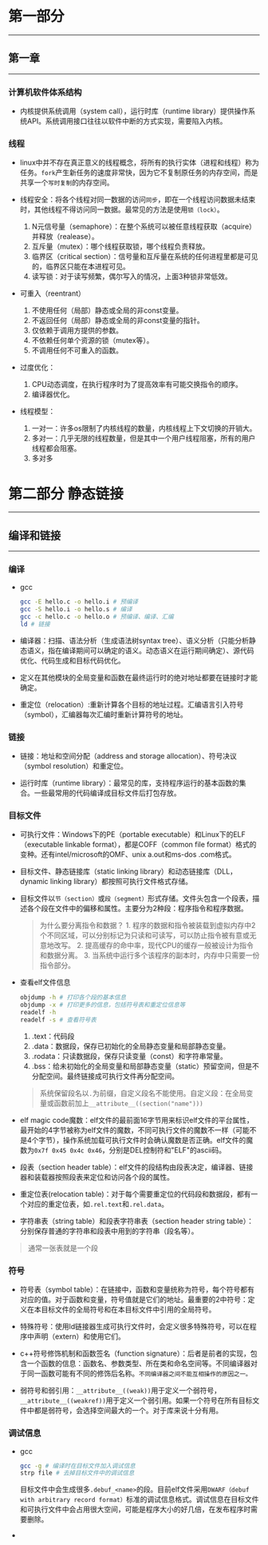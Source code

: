# 第一部分
----

## 第一章
----

### 计算机软件体系结构

- 内核提供系统调用（system call），运行时库（runtime library）提供操作系统API。系统调用接口往往以软件中断的方式实现，需要陷入内核。

### 线程

- linux中并不存在真正意义的线程概念，将所有的执行实体（进程和线程）称为任务。`fork`产生新任务的速度非常快，因为它不复制原任务的内存空间，而是共享一个`写时复制`的内存空间。

- 线程安全：将各个线程对同一数据的访问`同步`，即在一个线程访问数据未结束时，其他线程不得访问同一数据。最常见的方法是使用`锁（lock）`。
    1. N元信号量（semaphore）：在整个系统可以被任意线程获取（acquire）并释放（realease）。
    2. 互斥量（mutex）：哪个线程获取锁，哪个线程负责释放。
    3. 临界区（critical section）：信号量和互斥量在系统的任何进程里都是可见的，临界区只能在本进程可见。
    4. 读写锁：对于读写频繁，偶尔写入的情况，上面3种锁非常低效。

- 可重入（reentrant）
    1. 不使用任何（局部）静态或全局的非const变量。
    2. 不返回任何（局部）静态或全局的非const变量的指针。
    3. 仅依赖于调用方提供的参数。
    4. 不依赖任何单个资源的锁（mutex等）。
    5. 不调用任何不可重入的函数。

- 过度优化：
    1. CPU动态调度，在执行程序时为了提高效率有可能交换指令的顺序。
    2. 编译器优化。

- 线程模型：
    1. 一对一：许多os限制了内核线程的数量，内核线程上下文切换的开销大。
    2. 多对一：几乎无限的线程数量，但是其中一个用户线程阻塞，所有的用户线程都会阻塞。
    3. 多对多


# 第二部分 静态链接
----

## 编译和链接
----

### 编译

- gcc
    ```bash
    gcc -E hello.c -o hello.i # 预编译
    gcc -S hello.i -o hello.s # 编译
    gcc -c hello.c -o hello.o # 预编译、编译、汇编
    ld # 链接
    ```

- 编译器：扫描、语法分析（生成语法树syntax tree）、语义分析（只能分析静态语义，指在编译期间可以确定的语义。动态语义在运行期间确定）、源代码优化、代码生成和目标代码优化。

- 定义在其他模块的全局变量和函数在最终运行时的绝对地址都要在链接时才能确定。

- 重定位（relocation）:重新计算各个目标的地址过程。汇编语言引入符号（symbol），汇编器每次汇编时重新计算符号的地址。

### 链接

- 链接：地址和空间分配（address and storage allocation）、符号决议（symbol resolution）和重定位。

- 运行时库（runtime library）：最常见的库，支持程序运行的基本函数的集合。一些最常用的代码编译成目标文件后打包存放。

### 目标文件

- 可执行文件：Windows下的PE（portable executable）和Linux下的ELF（executable linkable format），都是COFF（common file format）格式的变种。还有intel/microsoft的OMF、unix a.out和ms-dos .com格式。

- 目标文件、静态链接库（static linking library）和动态链接库（DLL，dynamic linking library）都按照可执行文件格式存储。

- 目标文件以`节（section）`或`段（segment）`形式存储。文件头包含一个段表，描述各个段在文件中的偏移和属性。主要分为2种段：程序指令和程序数据。
    > 为什么要分离指令和数据？
        1. 程序的数据和指令被装载到虚拟内存中2个不同区域，可以分别标记为只读和可读写，可以防止指令被有意或无意地改写。
        2. 提高缓存的命中率，现代CPU的缓存一般被设计为指令和数据分离。
        3. 当系统中运行多个该程序的副本时，内存中只需要一份指令部分。

- 查看elf文件信息
    ```bash
    objdump -h # 打印各个段的基本信息
    objdump -x # 打印更多的信息，包括符号表和重定位信息等
    readelf -h
    readelf -s # 查看符号表
    ```
    1. .text：代码段
    2. .data：数据段，保存已初始化的全局静态变量和局部静态变量。
    3. .rodata：只读数据段，保存只读变量（const）和字符串常量。
    4. .bss：给未初始化的全局变量和局部静态变量（static）预留空间，但是不分配空间。最终链接成可执行文件再分配空间。

    > 系统保留段名以`.`为前缀，自定义段名不能使用。自定义段：在全局变量或函数前加上`__attribute__((section("name")))`

- elf magic code魔数：elf文件的最前面16字节用来标识elf文件的平台属性，最开始的4字节被称为elf文件的魔数，不同可执行文件的魔数不一样（可能不是4个字节），操作系统加载可执行文件时会确认魔数是否正确。elf文件的魔数为`0x7f 0x45 0x4c 0x46`，分别是DEL控制符和"ELF"的ascii码。

- 段表（section header table）：elf文件的段结构由段表决定，编译器、链接器和装载器按照段表来定位和访问各个段的属性。

- 重定位表(relocation table)：对于每个需要重定位的代码段和数据段，都有一个对应的重定位表，如`.rel.text`和`.rel.data`。

- 字符串表（string table）和段表字符串表（section header string table）：分别保存普通的字符串和段表中用到的字符串（段名等）。
> 通常一张表就是一个段

### 符号

- 符号表（symbol table）：在链接中，函数和变量统称为符号，每个符号都有对应的值。对于函数和变量，符号值就是它们的地址。最重要的2中符号：定义在本目标文件的全局符号和在本目标文件中引用的全局符号。

- 特殊符号：使用ld链接器生成可执行文件时，会定义很多特殊符号，可以在程序中声明（extern）和使用它们。

- c++符号修饰机制和函数签名（function signature）：后者是前者的实现，包含一个函数的信息：函数名、参数类型、所在类和命名空间等。不同编译器对于同一函数可能有不同的修饰后名称。`不同编译器之间不能互相操作的原因之一。`

- 弱符号和弱引用：`__attribute__((weak))`用于定义一个弱符号，`__attribute__((weakref))`用于定义一个弱引用。如果一个符号在所有目标文件中都是弱符号，会选择空间最大的一个。对于库来说十分有用。

### 调试信息

- gcc
    ```bash
    gcc -g # 编译时在目标文件加入调试信息 
    strp file # 去掉目标文件中的调试信息
    ```
    目标文件中会生成很多`.debuf_<name>`的段。目前elf文件采用`DWARF（debuf with arbitrary record format）`标准的调试信息格式。调试信息在目标文件和可执行文件中会占用很大空间，可能是程序大小的好几倍，在发布程序时需要删除。

- 
